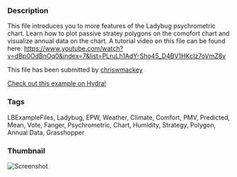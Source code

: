 ### Description 
This file introduces you to more features of the Ladybug psychrometric chart.
Learn how to plot passive stratey polygons on the comofort chart and visualize annual data on the chart.
A tutorial video on this file can be found here:
https://www.youtube.com/watch?v=dBp0OdBnOq0&index=7&list=PLruLh1AdY-Sho45_D4BV1HKcIz7oVmZ8v

This file has been submitted by [chriswmackey](https://github.com/chriswmackey)

[Check out this example on Hydra!](http://hydrashare.github.io/hydra/viewer?owner=chriswmackey&fork=hydra_2&id=Psychrometric_Chart_Part_2)
### Tags 
LBExampleFiles, Ladybug, EPW, Weather, Climate, Comfort, PMV, Predicted, Mean, Vote, Fanger, Psychrometric, Chart, Humidity, Strategy, Polygon, Annual Data, Grasshopper
### Thumbnail 
![Screenshot](https://raw.githubusercontent.com/chriswmackey/hydra/master/Psychrometric_Chart_Part_2/thumbnail.png)
